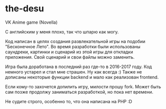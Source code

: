 # the-desu
VK Anime game (Novella)

С английским у меня плохо, так что шпарю как могу.

Код написан в целях создания развлекательной игры на подобии "Бесконечное Лето".
Во время разработки были использованы саундреки, картинки и сценарий из этой игры для откладки приложения.
Свой сценарий и свои файлы можно заменить.

Игра была доработана в последний раз где-то в 2016-2017 году. Код немного устарел и стал мне страшен. Ну как всегда :)
Также не дописаны некоторые функции backend и мало как реализован frontend.

Если кому-то захочется допилить игру, милости прошу fork.
Может быть сам позже продолжу заниматься разработкой, но пока нет времени.

Не судите строго, особенно то, что она написана на PHP :D
